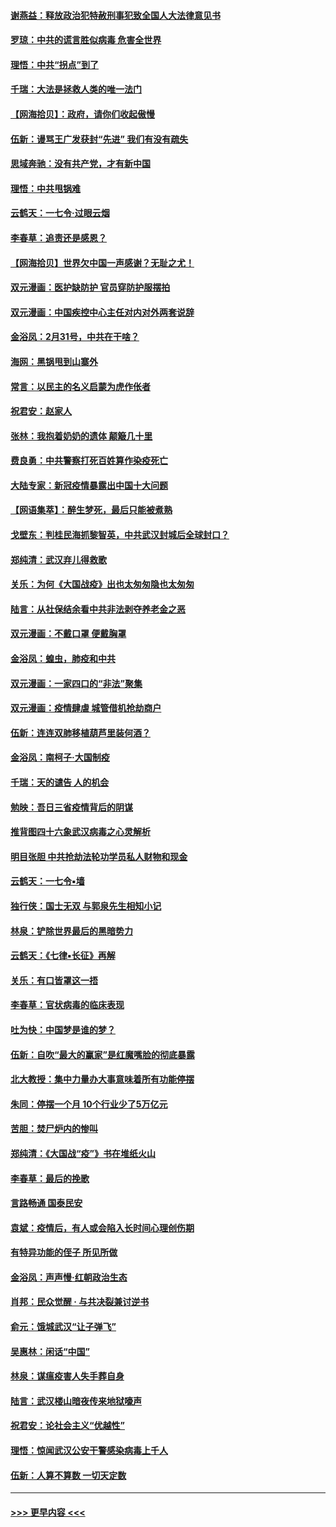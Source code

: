 #### [谢燕益：释放政治犯特赦刑事犯致全国人大法律意见书](../pages/nsc993/n11928978.md?t=03101502) 
#### [罗琼：中共的谎言胜似病毒 危害全世界](../pages/nsc993/n11922636.md?t=03101502) 
#### [理悟：中共“拐点”到了](../pages/nsc993/n11928496.md?t=03101502) 
#### [千瑞：大法是拯救人类的唯一法门](../pages/nsc993/n11927637.md?t=03101502) 
#### [【网海拾贝】：政府，请你们收起傲慢](../pages/nsc993/n11926932.md?t=03101502) 
#### [伍新：谩骂王广发获封“先进” 我们有没有疏失](../pages/nsc993/n11926101.md?t=03101502) 
#### [思域奔驰：没有共产党，才有新中国](../pages/nsc993/n11926058.md?t=03101502) 
#### [理悟：中共甩锅难](../pages/nsc993/n11925355.md?t=03101502) 
#### [云鹤天：一七令·过眼云烟](../pages/nsc993/n11925284.md?t=03101502) 
#### [李春草：追责还是感恩？](../pages/nsc993/n11925274.md?t=03101502) 
#### [【网海拾贝】世界欠中国一声感谢？无耻之尤！](../pages/nsc993/n11925239.md?t=03101502) 
#### [双元漫画：医护缺防护 官员穿防护服摆拍](../pages/nsc993/n11923899.md?t=03101502) 
#### [双元漫画：中国疾控中心主任对内对外两套说辞](../pages/nsc993/n11921994.md?t=03101502) 
#### [金浴凤：2月31号，中共在干啥？](../pages/nsc993/n11922706.md?t=03101502) 
#### [海网：黑锅甩到山寨外](../pages/nsc993/n11922688.md?t=03101502) 
#### [常言：以民主的名义启蒙为虎作伥者](../pages/nsc993/n11922217.md?t=03101502) 
#### [祝君安：赵家人](../pages/nsc993/n11922209.md?t=03101502) 
#### [张林：我抱着奶奶的遗体 颠簸几十里](../pages/nsc993/n11920945.md?t=03101502) 
#### [费良勇：中共警察打死百姓算作染疫死亡](../pages/nsc993/n11919264.md?t=03101502) 
#### [大陆专家：新冠疫情暴露出中国十大问题](../pages/nsc993/n11919187.md?t=03101502) 
#### [【网语集萃】：醉生梦死，最后只能被煮熟](../pages/nsc993/n11918994.md?t=03101502) 
#### [戈壁东：判桂民海抓黎智英，中共武汉封城后全球封口？](../pages/nsc993/n11917982.md?t=03101502) 
#### [郑纯清：武汉弃儿得救歌](../pages/nsc993/n11917881.md?t=03101502) 
#### [关乐：为何《大国战疫》出也太匆匆隐也太匆匆](../pages/nsc993/n11917792.md?t=03101502) 
#### [陆言：从社保结余看中共非法剥夺养老金之恶](../pages/nsc993/n11917084.md?t=03101502) 
#### [双元漫画：不戴口罩 便戴胸罩](../pages/nsc993/n11916447.md?t=03101502) 
#### [金浴凤：蝗虫，肺疫和中共](../pages/nsc993/n11916904.md?t=03101502) 
#### [双元漫画：一家四口的“非法”聚集](../pages/nsc993/n11916378.md?t=03101502) 
#### [双元漫画：疫情肆虐 城管借机抢劫商户](../pages/nsc993/n11916310.md?t=03101502) 
#### [伍新：连连双肺移植葫芦里装何酒？](../pages/nsc993/n11913667.md?t=03101502) 
#### [金浴凤：南柯子·大国制疫](../pages/nsc993/n11913657.md?t=03101502) 
#### [千瑞：天的谴告  人的机会](../pages/nsc993/n11913309.md?t=03101502) 
#### [勉映：吾日三省疫情背后的阴谋](../pages/nsc993/n11913079.md?t=03101502) 
#### [推背图四十六象武汉病毒之心灵解析](../pages/nsc993/n11911761.md?t=03101502) 
#### [明目张胆 中共抢劫法轮功学员私人财物和现金](../pages/nsc993/n11910262.md?t=03101502) 
#### [云鹤天：一七令▪墙](../pages/nsc993/n11910627.md?t=03101502) 
#### [独行侠：国士无双 与郭泉先生相知小记](../pages/nsc993/n11910613.md?t=03101502) 
#### [林泉：铲除世界最后的黑暗势力](../pages/nsc993/n11909320.md?t=03101502) 
#### [云鹤天：《七律▪长征》再解](../pages/nsc993/n11909327.md?t=03101502) 
#### [关乐：有口皆罩这一捂](../pages/nsc993/n11908393.md?t=03101502) 
#### [李春草：官状病毒的临床表现](../pages/nsc993/n11908339.md?t=03101502) 
#### [吐为快：中国梦是谁的梦？](../pages/nsc993/n11906564.md?t=03101502) 
#### [伍新：自吹“最大的赢家”是红魔嘴脸的彻底暴露](../pages/nsc993/n11906407.md?t=03101502) 
#### [北大教授：集中力量办大事意味着所有功能停摆](../pages/nsc993/n11904800.md?t=03101502) 
#### [朱同：停摆一个月 10个行业少了5万亿元](../pages/nsc993/n11904498.md?t=03101502) 
#### [苦胆：焚尸炉内的惨叫](../pages/nsc993/n11904479.md?t=03101502) 
#### [郑纯清：《大国战“疫”》书在堆纸火山](../pages/nsc993/n11904450.md?t=03101502) 
#### [李春草：最后的挽歌](../pages/nsc993/n11904441.md?t=03101502) 
#### [言路畅通 国泰民安](../pages/nsc993/n11904222.md?t=03101502) 
#### [袁斌：疫情后，有人或会陷入长时间心理创伤期](../pages/nsc993/n11901514.md?t=03101502) 
#### [有特异功能的侄子 所见所做](../pages/nsc993/n11901154.md?t=03101502) 
#### [金浴凤：声声慢‧红朝政治生态](../pages/nsc993/n11899553.md?t=03101502) 
#### [肖邦：民众觉醒 · 与共决裂兼讨逆书](../pages/nsc993/n11898435.md?t=03101502) 
#### [俞元：饿城武汉“让子弹飞”](../pages/nsc993/n11898344.md?t=03101502) 
#### [吴惠林：闲话“中国”](../pages/nsc993/n11898182.md?t=03101502) 
#### [林泉：谋瘟疫害人失手葬自身](../pages/nsc993/n11897892.md?t=03101502) 
#### [陆言：武汉楼山暗夜传来地狱嚎声](../pages/nsc993/n11897033.md?t=03101502) 
#### [祝君安：论社会主义“优越性”](../pages/nsc993/n11897005.md?t=03101502) 
#### [理悟：惊闻武汉公安干警感染病毒上千人](../pages/nsc993/n11896947.md?t=03101502) 
#### [伍新：人算不算数 一切天定数](../pages/nsc993/n11893372.md?t=03101502) 

----
#### [ >>> 更早内容 <<< ](../indexes/nsc993-earlier.md)
